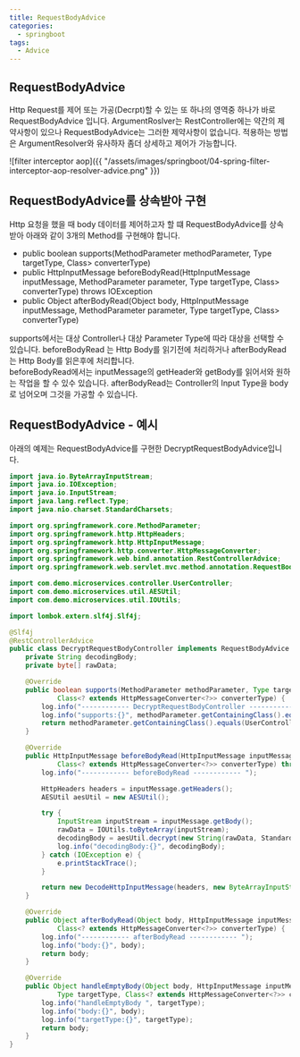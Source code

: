 ```yaml
---
title: RequestBodyAdvice
categories:
  - springboot
tags: 
  - Advice
---
```


## RequestBodyAdvice 
  Http Request를 제어 또는 가공(Decrpt)할 수 있는 또 하나의 영역중 하나가 바로 RequestBodyAdvice 입니다.
  ArgumentRoslver는 RestController에는 약간의 제약사항이 있으나 RequestBodyAdvice는 그러한 제약사항이 없습니다.
  적용하는 방법은 ArgumentResolver와 유사하자 좀더 상세하고 제어가 가능합니다.  

![filter interceptor aop]({{ "/assets/images/springboot/04-spring-filter-interceptor-aop-resolver-advice.png" }})

## RequestBodyAdvice를 상속받아 구현 
Http 요청을 했을 때 body 데이터를 제어하고자 할 떄 RequestBodyAdvice를 상속받아 아래와 같이 3개의 Method를 구현해야 합니다.  
- public boolean supports(MethodParameter methodParameter, Type targetType, Class<? extends HttpMessageConverter<?>> converterType)
- public HttpInputMessage beforeBodyRead(HttpInputMessage inputMessage, MethodParameter parameter, Type targetType, Class<? extends HttpMessageConverter<?>> converterType) throws IOException
- public Object afterBodyRead(Object body, HttpInputMessage inputMessage, MethodParameter parameter, Type targetType, Class<? extends HttpMessageConverter<?>> converterType)


supports에서는 대상 Controller나 대상 Parameter Type에 따라 대상을 선택할 수 있습니다. 
beforeBodyRead 는 Http Body를 읽기전에 처리하거나 afterBodyRead 는 Http Body를 읽은후에 처리합니다.  
beforeBodyRead에서는 inputMessage의 getHeader와 getBody를 읽어서와 원하는 작업을 할 수 있수 있습니다.
afterBodyRead는  Controller의 Input Type을 body로 넘어오며 그것을 가공할 수 있습니다.

##  RequestBodyAdvice - 예시 
아래의 예제는 RequestBodyAdvice를 구현한 DecryptRequestBodyAdvice입니다.  

```java
import java.io.ByteArrayInputStream;
import java.io.IOException;
import java.io.InputStream;
import java.lang.reflect.Type;
import java.nio.charset.StandardCharsets;

import org.springframework.core.MethodParameter;
import org.springframework.http.HttpHeaders;
import org.springframework.http.HttpInputMessage;
import org.springframework.http.converter.HttpMessageConverter;
import org.springframework.web.bind.annotation.RestControllerAdvice;
import org.springframework.web.servlet.mvc.method.annotation.RequestBodyAdvice;

import com.demo.microservices.controller.UserController;
import com.demo.microservices.util.AESUtil;
import com.demo.microservices.util.IOUtils;

import lombok.extern.slf4j.Slf4j;

@Slf4j
@RestControllerAdvice
public class DecryptRequestBodyController implements RequestBodyAdvice {
	private String decodingBody;
	private byte[] rawData;

	@Override
	public boolean supports(MethodParameter methodParameter, Type targetType,
			Class<? extends HttpMessageConverter<?>> converterType) {
		log.info("------------ DecryptRequestBodyController ------------ ");
		log.info("supports:{}", methodParameter.getContainingClass().equals(UserController.class));
		return methodParameter.getContainingClass().equals(UserController.class);
	}

	@Override
	public HttpInputMessage beforeBodyRead(HttpInputMessage inputMessage, MethodParameter parameter, Type targetType,
			Class<? extends HttpMessageConverter<?>> converterType) throws IOException {
		log.info("------------ beforeBodyRead ------------ ");

		HttpHeaders headers = inputMessage.getHeaders();
		AESUtil aesUtil = new AESUtil();

		try {
			InputStream inputStream = inputMessage.getBody();
			rawData = IOUtils.toByteArray(inputStream);
			decodingBody = aesUtil.decrypt(new String(rawData, StandardCharsets.UTF_8));
			log.info("decodingBody:{}", decodingBody);
		} catch (IOException e) {
			e.printStackTrace();
		}

		return new DecodeHttpInputMessage(headers, new ByteArrayInputStream(decodingBody.getBytes()));
	}

	@Override
	public Object afterBodyRead(Object body, HttpInputMessage inputMessage, MethodParameter parameter, Type targetType,
			Class<? extends HttpMessageConverter<?>> converterType) {
		log.info("------------ afterBodyRead ------------ ");
		log.info("body:{}", body);
		return body;
	}

	@Override
	public Object handleEmptyBody(Object body, HttpInputMessage inputMessage, MethodParameter parameter,
			Type targetType, Class<? extends HttpMessageConverter<?>> converterType) {
		log.info("handleEmptyBody ", targetType);
		log.info("body:{}", body);
		log.info("targetType:{}", targetType);
		return body;
	}
}
```